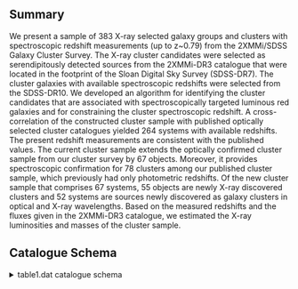 ## Summary

We present a sample of 383 X-ray selected galaxy groups and clusters with spectroscopic redshift measurements (up to z~0.79) from the 2XMMi/SDSS Galaxy Cluster Survey. The X-ray cluster candidates were selected as serendipitously detected sources from the 2XMMi-DR3 catalogue that were located in the footprint of the Sloan Digital Sky Survey (SDSS-DR7). The cluster galaxies with available spectroscopic redshifts were selected from the SDSS-DR10. We developed an algorithm for identifying the cluster candidates that are associated with spectroscopically targeted luminous red galaxies and for constraining the cluster spectroscopic redshift. A cross-correlation of the constructed cluster sample with published optically selected cluster catalogues yielded 264 systems with available redshifts. The present redshift measurements are consistent with the published values. The current cluster sample extends the optically confirmed cluster sample from our cluster survey by 67 objects. Moreover, it provides spectroscopic confirmation for 78 clusters among our published cluster sample, which previously had only photometric redshifts. Of the new cluster sample that comprises 67 systems, 55 objects are newly X-ray discovered clusters and 52 systems are sources newly discovered as galaxy clusters in optical and X-ray wavelengths. Based on the measured redshifts and the fluxes given in the 2XMMi-DR3 catalogue, we estimated the X-ray luminosities and masses of the cluster sample.

## Catalogue Schema

<details>
<summary>table1.dat catalogue schema</summary>

| Bytes   | Format    | Units      | Label   | Explanations                                                          |
|:--------|:----------|:-----------|:--------|:----------------------------------------------------------------------|
| 1- 6    | I6        | ---        | Seq     | X-ray detection number in the 2XMMi-DR3 (1)                           |
| 10- 13  | A4        | ---        | ---     | [2XMM]                                                                |
| 14      | A1        | ---        | n_2XMM  | [I] when 2XMMi release (Cat. IX/40)                                   |
| 16- 31  | A16       | ---        | 2XMM    | IAU name given in the 2XMMi-DR3 cat. (1)                              |
| 34- 42  | F9.5      | deg        | RAdeg   | X-ray detection right ascension (J2000) (1)                           |
| 44- 52  | F9.5      | deg        | DEdeg   | X-ray detection declination (J2000) (1)                               |
| 54- 63  | I010      | ---        | ObsID   | XMM-Newton observation number (1)                                     |
| 65- 70  | F6.4      | ---        | z       | Cluster redshift (identical to zs)                                    |
| 72- 75  | F4.2      | kpc/arcsec | Scale   | Scale at the cluster redshift                                         |
| 77- 83  | F7.2      | kpc        | R500    | Estimated radius R_500_ (mean density is 500                          |
| 85- 90  | F6.2      | 10-17W/m2  | Fcat    | X-ray flux in [0.5-2.0]keV band (1)                                   |
| 92- 95  | F4.2      | 10-17W/m2  | e_Fcat  | Error in Fcat                                                         |
| 97-102  | F6.2      | 10+35W     | Lcat    | X-ray luminosity in [0.5-2]keV band                                   |
| 104-108 | F5.2      | 10+35W     | e_Lcat  | Error in Lcat                                                         |
| 110-116 | F7.2      | 10+35W     | L500    | X-ray bolometric luminosity within R_500_                             |
| 118-123 | F6.2      | 10+35W     | e_L500  | Error in L500                                                         |
| 125-129 | F5.2      | 10+13Msun  | M500    | Mass within R_500_                                                    |
| 131-135 | F5.2      | 10+13Msun  | e_M500  | Error in M500                                                         |
| 137-155 | I19       | ---        | BCG     | Id in the SDSS-DR10 of the likely BCG (2)                             |
| 157-165 | F9.5      | deg        | RABdeg  | Likely BCG right ascension (J2000) (2)                                |
| 167-175 | F9.5      | deg        | DEBdeg  | Likely BCG declination (J2000) (2)                                    |
| 177-182 | F6.3      | mag        | rmag    | Likely BCG apparent magnitude in r-band                               |
| 184-189 | F6.4      | ---        | zs      | Cluster spectroscopic redshift (2)                                    |
| 191-192 | I2        | ---        | Ns      | Number of cluster galaxies with spectra (2)                           |
| 194-199 | F6.4      | ---        | zp      | Cluster photometric redshift (2)                                      |
| 201-202 | I2        | ---        | Np      | Number of cluster galaxies with zp (2)                                |
| 204-209 | F6.2      | kpc        | Offset  | Optical/X-ray offset                                                  |
| 211-245 | A35       | ---        | NED     | Literature name (NED)                                                 |
| 247-255 | A9        | ---        | Note    | A note about the status of each cluster (3)                           |
| 3       | catalogue | (IX/41)    | Note    | (2): These parameters are obtained from the current developed optical |

**Note**: Parameters extracted from the 2XMMi-DR3 catalogue (IX/41)
Note (2): These parameters are obtained from the current developed optical
          cluster detection algorithm.
Note (3): The note is:
   Paper-III = new cluster from the current work
   Paper-II  = a cluster in Paper II (J/A+A/558/A75) and confirmed
               spectroscopically with the present procedure

</details>
